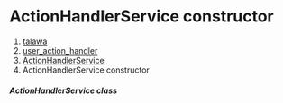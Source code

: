 
<div>

# ActionHandlerService constructor

</div>










1.  [talawa](../../index.md)
2.  [user_action_handler](../../services_user_action_handler/)
3.  [ActionHandlerService](../../services_user_action_handler/ActionHandlerService-class.md)
4.  ActionHandlerService constructor

##### ActionHandlerService class







